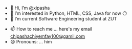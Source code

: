 - 👋 Hi, I’m @xipasha
- 👀 I’m interested in Python, HTML, CSS, Java for now 😶
- 🌱 I’m current Software Engineering student at ZUT
<!--- 💞️ I’m looking to collaborate on -->
- 📫 How to reach me ... here's my email chipashachiyemfay100@gamil.com
- 😄 Pronouns: ... him 
  <!-- ⚡ Fun fact: ...-->

<!---
xipasha/xipasha is a ✨ special ✨ repository because its `README.md` (this file) appears on your GitHub profile.
You can click the Preview link to take a look at your changes.
--->
